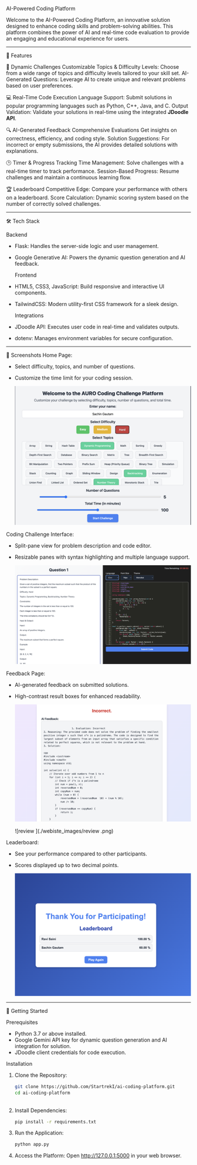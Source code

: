 AI-Powered Coding Platform

Welcome to the AI-Powered Coding Platform, an innovative solution designed to enhance coding skills and problem-solving abilities. This platform combines the power of AI and real-time code evaluation to provide an engaging and educational experience for users.

---

🚀 Features

 🎯 Dynamic Challenges
   Customizable Topics & Difficulty Levels: Choose from a wide range of topics and difficulty levels tailored to your skill set.
   AI-Generated Questions: Leverage AI to create unique and relevant problems based on user preferences.

 💻 Real-Time Code Execution
   Language Support: Submit solutions in popular programming languages such as Python, C++, Java, and C.
   Output Validation: Validate your solutions in real-time using the integrated **JDoodle API**.

 🔍 AI-Generated Feedback
   Comprehensive Evaluations Get insights on correctness, efficiency, and coding style.
   Solution Suggestions: For incorrect or empty submissions, the AI provides detailed solutions with explanations.

 🕒 Timer & Progress Tracking
   Time Management: Solve challenges with a real-time timer to track performance.
   Session-Based Progress: Resume challenges and maintain a continuous learning flow.

 🏆 Leaderboard
   Competitive Edge: Compare your performance with others on a leaderboard.
   Score Calculation: Dynamic scoring system based on the number of correctly solved challenges.

---

  🛠️ Tech Stack

  Backend
- Flask: Handles the server-side logic and user management.
- Google Generative AI: Powers the dynamic question generation and AI feedback.

  Frontend
- HTML5, CSS3, JavaScript: Build responsive and interactive UI components.
- TailwindCSS: Modern utility-first CSS framework for a sleek design.

  Integrations
- JDoodle API: Executes user code in real-time and validates outputs.
- dotenv: Manages environment variables for secure configuration.

---

 🎨 Screenshots
 Home Page:
- Select difficulty, topics, and number of questions.
- Customize the time limit for your coding session.
  
   ![main](./webiste_images/main.png)

 Coding Challenge Interface:
- Split-pane view for problem description and code editor.
- Resizable panes with syntax highlighting and multiple language support.

   ![interface](./webiste_images/interface.png)

 Feedback Page:
- AI-generated feedback on submitted solutions.
- High-contrast result boxes for enhanced readability.

  ![help](./webiste_images/help.png)

  
  ![review ](./webiste_images/review .png)
   

 Leaderboard:
- See your performance compared to other participants.
- Scores displayed up to two decimal points.

   ![leaderboard](./webiste_images/leaderboard.png)

---

 🚀 Getting Started

 Prerequisites
- Python 3.7 or above installed.
- Google Gemini API key for dynamic question generation and AI integration for solution.
- JDoodle client credentials for code execution.

 Installation

1. Clone the Repository:
   ```bash
   git clone https://github.com/StartrekI/ai-coding-platform.git
   cd ai-coding-platform
  
2. Install Dependencies:
   ```bash
   pip install -r requirements.txt
   
3. Run the Application:
   ```bash
   python app.py
   
4. Access the Platform: Open http://127.0.0.1:5000 in your web browser.


  
